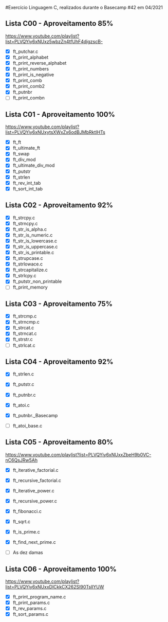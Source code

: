#Exercício Linguagem C, realizados durante o Basecamp #42 em 04/2021

## Lista C00 - Aproveitamento 85%
https://www.youtube.com/playlist?list=PLVQYiy6xNUxz5wbzZn4tfUhF4djgzscB-

- [x] ft_putchar.c
- [x] ft_print_alphabet
- [x] ft_print_reverse_alphabet
- [x] ft_print_numbers
- [x] ft_print_is_negative
- [x] ft_print_comb
- [x] ft_print_comb2
- [x] ft_putnbr
- [ ] ft_print_combn

## Lista C01 - Aproveitamento 100%
https://www.youtube.com/playlist?list=PLVQYiy6xNUxytsXWxZx6odBJMbRktIHTs

- [x] ft_ft
- [x] ft_ultimate_ft
- [x] ft_swap
- [x] ft_div_mod
- [x] ft_ultimate_div_mod
- [x] ft_putstr
- [x] ft_strlen
- [x] ft_rev_int_tab
- [x] ft_sort_int_tab

## Lista C02 - Aproveitamento 92%

- [x] ft_strcpy.c
- [x] ft_strncpy.c
- [x] ft_str_is_alpha.c
- [x] ft_str_is_numeric.c
- [x] ft_str_is_lowercase.c
- [x] ft_str_is_uppercase.c
- [x] ft_str_is_printable.c
- [x] ft_strupcase.c
- [x] ft_strlowace.c
- [x] ft_strcapitalize.c
- [x] ft_strlcpy.c
- [x] ft_putstr_non_printable
- [ ] ft_print_memory

## Lista C03 - Aproveitamento 75%

- [x] ft_strcmp.c
- [x] ft_strncmp.c
- [x] ft_strcat.c
- [x] ft_strncat.c
- [x] ft_strstr.c
- [ ] ft_strlcat.c

## Lista C04 - Aproveitamento 92%

- [x] ft_strlen.c
- [x] ft_putstr.c
- [x] ft_putnbr.c
- [x] ft_atoi.c
- [x] ft_putnbr._Basecamp
- [ ] ft_atoi_base.c


## Lista C05 - Aproveitamento 80%
https://www.youtube.com/playlist?list=PLVQYiy6xNUxxZbeH9b0VC-nC6QsJRw5Ah

- [x] ft_iterative_factorial.c
- [x] ft_recursive_factorial.c
- [x] ft_iterative_power.c
- [x] ft_recursive_power.c
- [x] ft_fibonacci.c
- [x] ft_sqrt.c
- [x] ft_is_prime.c
- [x] ft_find_next_prime.c
- [ ] As dez damas


## Lista C06 - Aproveitamento 100%
https://www.youtube.com/playlist?list=PLVQYiy6xNUxxDlCkkCX262SI90TsllYUW

- [x] ft_print_program_name.c
- [x] ft_print_params.c
- [x] ft_rev_params.c
- [x] ft_sort_params.c 				
